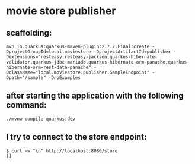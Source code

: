 # movie store publisher

## scaffolding:

```shell
mvn io.quarkus:quarkus-maven-plugin:2.7.2.Final:create -DprojectGroupId=local.moviestore -DprojectArtifactId=publisher -Dextensions="resteasy,resteasy-jackson,quarkus-hibernate-validator,quarkus-jdbc-mariadb,quarkus-hibernate-orm-panache,quarkus-hibernate-orm-rest-data-panache" -DclassName="local.moviestore.publisher.SampleEndpoint" -Dpath="/sample" -DnoExamples
```

## after starting the application with the following command:

```shell
./mvnw compile quarkus:dev
```

## I try to connect to the store endpoint:

```shell
$ curl -w "\n" http://localhost:8080/store
[]
```

